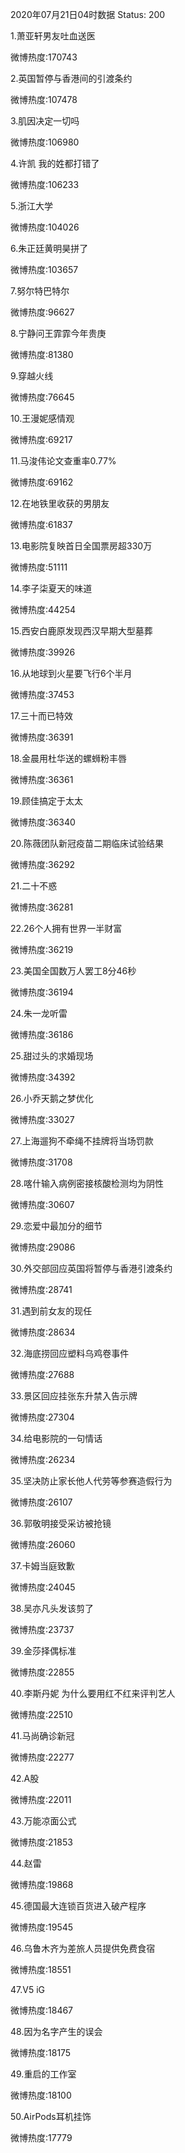 2020年07月21日04时数据
Status: 200

1.萧亚轩男友吐血送医

微博热度:170743

2.英国暂停与香港间的引渡条约

微博热度:107478

3.肌因决定一切吗

微博热度:106980

4.许凯 我的姓都打错了

微博热度:106233

5.浙江大学

微博热度:104026

6.朱正廷黄明昊拼了

微博热度:103657

7.努尔特巴特尔

微博热度:96627

8.宁静问王霏霏今年贵庚

微博热度:81380

9.穿越火线

微博热度:76645

10.王漫妮感情观

微博热度:69217

11.马浚伟论文查重率0.77%

微博热度:69162

12.在地铁里收获的男朋友

微博热度:61837

13.电影院复映首日全国票房超330万

微博热度:51111

14.李子柒夏天的味道

微博热度:44254

15.西安白鹿原发现西汉早期大型墓葬

微博热度:39926

16.从地球到火星要飞行6个半月

微博热度:37453

17.三十而已特效

微博热度:36391

18.金晨用杜华送的螺蛳粉丰唇

微博热度:36361

19.顾佳搞定于太太

微博热度:36340

20.陈薇团队新冠疫苗二期临床试验结果

微博热度:36292

21.二十不惑

微博热度:36281

22.26个人拥有世界一半财富

微博热度:36219

23.美国全国数万人罢工8分46秒

微博热度:36194

24.朱一龙听雷

微博热度:36186

25.甜过头的求婚现场

微博热度:34392

26.小乔天鹅之梦优化

微博热度:33027

27.上海遛狗不牵绳不挂牌将当场罚款

微博热度:31708

28.喀什输入病例密接核酸检测均为阴性

微博热度:30607

29.恋爱中最加分的细节

微博热度:29086

30.外交部回应英国将暂停与香港引渡条约

微博热度:28741

31.遇到前女友的现任

微博热度:28634

32.海底捞回应塑料乌鸡卷事件

微博热度:27688

33.景区回应挂张东升禁入告示牌

微博热度:27304

34.给电影院的一句情话

微博热度:26234

35.坚决防止家长他人代劳等参赛造假行为

微博热度:26107

36.郭敬明接受采访被抢镜

微博热度:26060

37.卡姆当庭致歉

微博热度:24045

38.吴亦凡头发该剪了

微博热度:23737

39.金莎择偶标准

微博热度:22855

40.李斯丹妮 为什么要用红不红来评判艺人

微博热度:22510

41.马尚确诊新冠

微博热度:22277

42.A股

微博热度:22011

43.万能凉面公式

微博热度:21853

44.赵雷

微博热度:19868

45.德国最大连锁百货进入破产程序

微博热度:19545

46.乌鲁木齐为差旅人员提供免费食宿

微博热度:18551

47.V5 iG

微博热度:18467

48.因为名字产生的误会

微博热度:18175

49.重启的工作室

微博热度:18100

50.AirPods耳机挂饰

微博热度:17779

